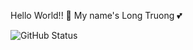 Hello World!! :wave: My name's Long Truong :two_hearts:

![GitHub Status](https://github-readme-stats.vercel.app/api?username=trdinhlong&show_icons=true&theme=radical&count_private=true)
